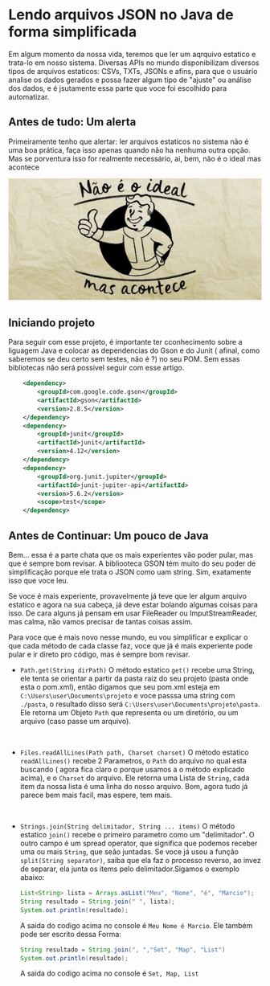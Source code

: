 # Lendo arquivos JSON no Java de forma simplificada

Em algum momento da nossa vida, teremos que ler um aqrquivo estatico e trata-lo em nosso sistema. Diversas  APIs no mundo disponibilizam diversos tipos de arquivos estaticos: CSVs, TXTs, JSONs e afins, para que o usuário analise os dados gerados e possa fazer algum tipo de "ajuste" ou análise dos dados, e é jsutamente essa parte que voce foi escolhido para automatizar.


## Antes de tudo: Um alerta
Primeiramente tenho que alertar: ler arquivos estaticos no sistema não é uma boa prática, faça isso apenas quando não ha nenhuma outra opção. Mas se porventura isso for realmente necessário, ai, bem, não é o ideal mas acontece

<img src="./staticMd/nao_ideal.jpg">
<br>

## Iniciando projeto
Para seguir com esse projeto, é importante ter cconhecimento sobre a liguagem Java e colocar as dependencias do Gson e do Junit ( afinal, como saberemos se deu certo sem testes, não é ?) no seu POM. Sem essas
bibliotecas não será possivel seguir com esse artigo.
```xml
    <dependency>
        <groupId>com.google.code.gson</groupId>
        <artifactId>gson</artifactId>
        <version>2.8.5</version>
    </dependency>
    <dependency>
        <groupId>junit</groupId>
        <artifactId>junit</artifactId>
        <version>4.12</version>
    </dependency>
    <dependency>
        <groupId>org.junit.jupiter</groupId>
        <artifactId>junit-jupiter-api</artifactId>
        <version>5.6.2</version>
        <scope>test</scope>
    </dependency>
```
## Antes de Continuar: Um pouco de Java
Bem... essa é a parte chata que os mais experientes vão poder pular, mas que é sempre bom revisar. A bibliooteca GSON tém muito do seu poder de simplificação porque ele trata o JSON como uam string. Sim, exatamente isso que voce leu. 

Se voce é mais experiente, provavelmente já teve que ler algum arquivo estatico e agora na sua cabeça, já deve estar bolando algumas coisas para isso. De cara alguns já pensam em usar FileReader ou ImputStreamReader, mas calma, não vamos precisar de tantas coisas assim.

Para voce que é mais novo nesse mundo, eu vou simplificar e explicar o que cada método de cada classe faz, voce que já é mais experiente pode pular e ir direto pro código, mas é sempre bom revisar.

 * ``` Path.get(String dirPath) ``` 
  O método estatico `get()` recebe uma String, ele tenta se orientar a partir da pasta raiz do seu projeto (pasta onde esta o pom.xml), então digamos que seu pom.xml esteja em `C:\Users\user\Documents\projeto` e voce passsa uma string com `./pasta`, o resultado disso será `C:\Users\user\Documents\projeto\pasta`. Ele retorna um Objeto `Path` que representa ou um diretório, ou um arquivo (caso passe um arquivo).
<br>

 * ``` Files.readAllLines(Path path, Charset charset) ```
  O método estatico `readAllLines()` recebe 2 Parametros, o `Path` do arquivo no qual esta buscando ( agora fica claro o porque usamos a o método explicado acima), e o `Charset` do arquivo. Ele retorna uma Lista de `String`, cada item da nossa lista é uma linha do nosso arquivo. Bom, agora tudo já parece bem mais facil, mas espere, tem mais.
<br>

 * ``` Strings.join(String delimitador, String ... items) ```
  O método estatico `join()` recebe o primeiro parametro como um "delimitador". O outro campo é um spread operator, que significa que podemos receber uma ou mais `String`, que seão juntadas. Se voce já usou a função `split(String separator)`, saiba que ela faz o processo reverso, ao invez de separar, ela junta os items  pelo delimitador.Sigamos o exemplo abaixo:
    ```java
    List<String> lista = Arrays.asList("Meu", "Nome", "é", "Marcio");
    String resultado = String.join(" ", lista);
    System.out.println(resultado);
    ```
    A saida do codigo acima no console é `Meu Nome é Marcio`.
    Ele também pode ser escrito dessa Forma:
    ```java
    String resultado = String.join(", ","Set", "Map", "List")
    System.out.println(resultado);
    ```
    A saida do codigo acima no console é `Set, Map, List`